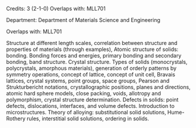 Credits: 3 (2-1-0) Overlaps with: MLL701

Department: Department of Materials Science and Engineering

Overlaps with: MLL701

Structure at different length scales, correlation between structure and properties of materials (through examples), Atomic structure of solids: bonding. Bonding forces and energies, primary bonding and secondary bonding, band structure. Crystal structure. Types of solids (monocrystals, polycrystals, amorphous materials), generation of orderly patterns by symmetry operations, concept of lattice, concept of unit cell, Bravais lattices, crystal systems, point groups, space groups, Pearson and Strukturbericht notations, crystallographic positions, planes and directions, atomic hard sphere models, close packing, voids, allotropy and polymorphism, crystal structure determination. Defects in solids: point defects, dislocations, interfaces, and volume defects. Introduction to microstructures. Theory of alloying: substitutional solid solutions, Hume-Rothery rules, interstitial solid solutions, ordering in solids.